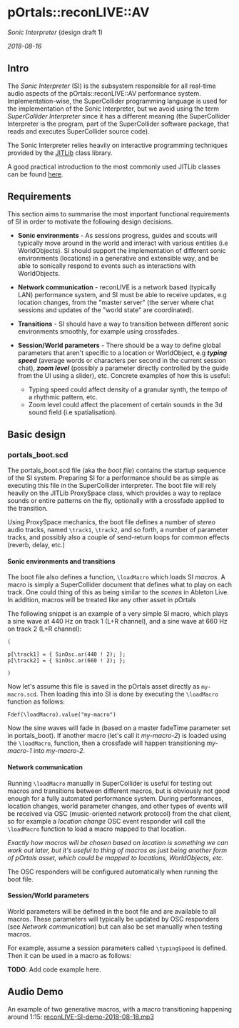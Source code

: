 # pOrtals::reconLIVE::AV

*Sonic Interpreter* (design draft 1)

*2018-08-16*

## Intro

The *Sonic Interpreter* (SI) is the subsystem responsible for all real-time audio aspects of the pOrtals::reconLIVE::AV performance system. Implementation-wise, the SuperCollider programming language is used for the implementation of the Sonic Interpreter, but we avoid using the term *SuperCollider Interpreter* since it has a different meaning (the SuperCollider Interpreter is the program, part of the SuperCollider software package, that reads and executes SuperCollider source code).

The Sonic Interpreter relies heavily on interactive programming techniques provided by the [JITLib](http://doc.sccode.org/Overviews/JITLib.html) class library.

A good practical introduction to the most commonly used JITLib classes can be found [here](https://theseanco.github.io/howto_co34pt_liveCode/).

## Requirements

This section aims to summarise the most important functional requirements of SI in order to motivate the following design decisions.

- **Sonic environments** - As sessions progress, guides and scouts will typically move around in the world and interact with various entities (i.e WorldObjects). SI should support the implementation of different sonic environments (locations) in a generative and extensible way, and be able to sonically respond to events such as interactions with WorldObjects.

- **Network communication** - reconLIVE is a network based (typically LAN) performance system, and SI must be able to receive updates, e.g location changes, from the "master server" (the server where chat sessions and updates of the "world state" are coordinated).

- **Transitions** - SI should have a way to transition between different sonic environments smoothly, for example using crossfades.

- **Session/World parameters** - There should be a way to define global parameters that aren't specific to a location or WorldObject, e.g _**typing speed**_ (average words or characters per second in the current session chat), _**zoom level**_ (possibly a parameter directly controlled by the guide from the UI using a slider), etc. Concrete examples of how this is useful:
   - Typing speed could affect density of a granular synth, the tempo of a rhythmic pattern, etc.
   - Zoom level could affect the placement of certain sounds in the 3d sound field (i.e spatialisation).

## Basic design

### portals_boot.scd
The portals_boot.scd file (aka the *boot file*) contains the startup sequence of the SI system. Preparing SI for a performance should be as simple as executing this file in the SuperCollider interpreter. The boot file will rely heavily on the JITLib ProxySpace class, which provides a way to replace sounds or entire patterns on the fly, optionally with a crossfade applied to the transition.

Using ProxySpace mechanics, the boot file defines a number of _stereo_ audio tracks, named ```\track1```, ```\track2```, and so forth, a number of parameter tracks, and possibly also a couple of send-return loops for common effects (reverb, delay, etc.)

#### Sonic environments and transitions

The boot file also defines a function, ```\loadMacro``` which loads SI *macros*. A macro is simply a SuperCollider document that defines what to play on each track. One could thing of this as being similar to the *scenes* in Ableton Live. In addition, macros will be treated like any other asset in pOrtals

The following snippet is an example of a very simple SI macro, which plays a sine wave at 440 Hz on track 1 (L+R channel), and a sine wave at 660 Hz on track 2 (L+R channel):

```
(

p[\track1] = { SinOsc.ar(440 ! 2); };
p[\track2] = { SinOsc.ar(660 ! 2); };

)
```

Now let's assume this file is saved in the pOrtals asset directly as ```my-macro.scd```. Then loading this into SI is done by executing the ```\loadMacro``` function as follows:

```
Fdef(\loadMacro).value("my-macro")
```

Now the sine waves will fade in (based on a master fadeTime parameter set in portals_boot). If another macro (let's call it *my-macro-2*) is loaded using the ```\loadMacro```, function, then a crossfade will happen transitioning *my-macro-1* into *my-macro-2*.

#### Network communication

Running ```\loadMacro``` manually in SuperCollider is useful for testing out macros and transitions between different macros, but is obviously not good enough for a fully automated performance system. During performances, location changes, world parameter changes, and other types of events will be received via OSC (music-oriented network protocol) from the chat client, so for example a *location change* OSC event responder will call the ```\loadMacro``` function to load a macro mapped to that location.

*Exactly how macros will be chosen based on location is something we can work out later, but it's useful to thing of macros as just being another form of pOrtals asset, which could be mapped to locations, WorldObjects, etc.*

The OSC responders will be configured automatically when running the boot file.

#### Session/World parameters

World parameters will be defined in the boot file and are available to all macros. These parameters will typically be updated by OSC responders (see *Network communication*) but can also be set manually when testing macros.

For example, assume a session parameters called ```\typingSpeed``` is defined. Then it can be used in a macro as follows:

**TODO**: Add code example here.

## Audio Demo

An example of two generative macros, with a macro transitioning happening around 1:15:
 [reconLIVE-SI-demo-2018-08-18.mp3](https://www.dropbox.com/s/ilhnvlgv5necmx0/reconLIVE-SI-demo-2018-08-18.mp3?dl=0)
